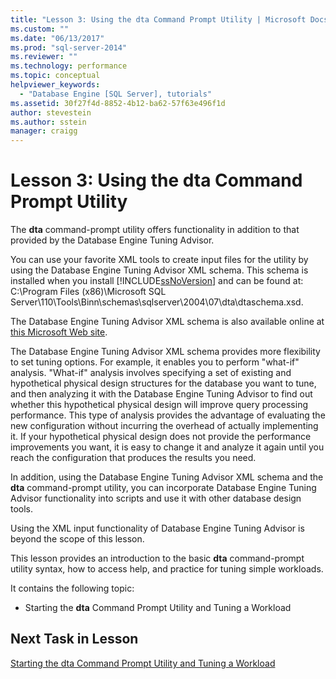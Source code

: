 ```yaml
---
title: "Lesson 3: Using the dta Command Prompt Utility | Microsoft Docs"
ms.custom: ""
ms.date: "06/13/2017"
ms.prod: "sql-server-2014"
ms.reviewer: ""
ms.technology: performance
ms.topic: conceptual
helpviewer_keywords: 
  - "Database Engine [SQL Server], tutorials"
ms.assetid: 30f27f4d-8852-4b12-ba62-57f63e496f1d
author: stevestein
ms.author: sstein
manager: craigg
---
```

# Lesson 3: Using the dta Command Prompt Utility
  The **dta** command-prompt utility offers functionality in addition to that provided by the Database Engine Tuning Advisor.  
  
 You can use your favorite XML tools to create input files for the utility by using the Database Engine Tuning Advisor XML schema. This schema is installed when you install [!INCLUDE[ssNoVersion](../../includes/ssnoversion-md.md)] and can be found at: C:\Program Files (x86)\Microsoft SQL Server\110\Tools\Binn\schemas\sqlserver\2004\07\dta\dtaschema.xsd.  
  
 The Database Engine Tuning Advisor XML schema is also available online at [this Microsoft Web site](https://go.microsoft.com/fwlink/?linkid=43100&clcid=0x409).  
  
 The Database Engine Tuning Advisor XML schema provides more flexibility to set tuning options. For example, it enables you to perform "what-if" analysis. "What-if" analysis involves specifying a set of existing and hypothetical physical design structures for the database you want to tune, and then analyzing it with the Database Engine Tuning Advisor to find out whether this hypothetical physical design will improve query processing performance. This type of analysis provides the advantage of evaluating the new configuration without incurring the overhead of actually implementing it. If your hypothetical physical design does not provide the performance improvements you want, it is easy to change it and analyze it again until you reach the configuration that produces the results you need.  
  
 In addition, using the Database Engine Tuning Advisor XML schema and the **dta** command-prompt utility, you can incorporate Database Engine Tuning Advisor functionality into scripts and use it with other database design tools.  
  
 Using the XML input functionality of Database Engine Tuning Advisor is beyond the scope of this lesson.  
  
 This lesson provides an introduction to the basic **dta** command-prompt utility syntax, how to access help, and practice for tuning simple workloads.  
  
 It contains the following topic:  
  
-   Starting the **dta** Command Prompt Utility and Tuning a Workload  
  
## Next Task in Lesson  
 [Starting the dta Command Prompt Utility and Tuning a Workload](lesson-1-1-tuning-a-workload.md)  
  
  
